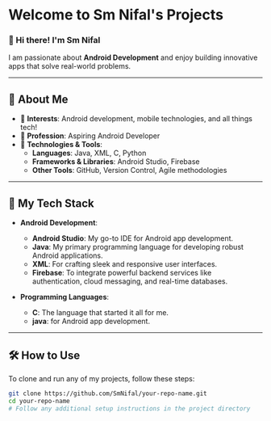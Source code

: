# Welcome to Sm Nifal's Projects

### 👋 Hi there! I'm Sm Nifal
I am passionate about **Android Development** and enjoy building innovative apps that solve real-world problems.

---

## 🚀 About Me
- 🌱 **Interests**: Android development, mobile technologies, and all things tech!
- 💼 **Profession**: Aspiring Android Developer
- 🧰 **Technologies & Tools**: 
  - **Languages**: Java, XML, C, Python
  - **Frameworks & Libraries**: Android Studio, Firebase
  - **Other Tools**: GitHub, Version Control, Agile methodologies

---

## 📱 My Tech Stack

- **Android Development**:
  - **Android Studio**: My go-to IDE for Android app development.
  - **Java**: My primary programming language for developing robust Android applications.
  - **XML**: For crafting sleek and responsive user interfaces.
  - **Firebase**: To integrate powerful backend services like authentication, cloud messaging, and real-time databases.

- **Programming Languages**:
  - **C**: The language that started it all for me.
  - **java**: for Android app development.

---

## 🛠️ How to Use

To clone and run any of my projects, follow these steps:
```bash
git clone https://github.com/SmNifal/your-repo-name.git
cd your-repo-name
# Follow any additional setup instructions in the project directory


